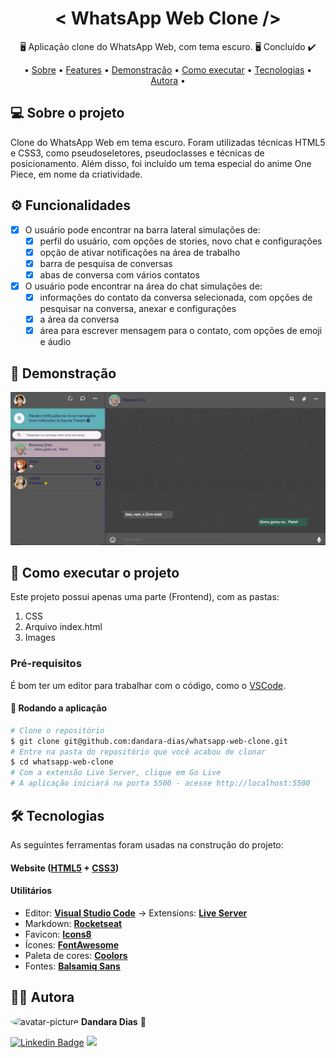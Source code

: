 <h1 align="center">< WhatsApp Web Clone /></h1>

<p align="center">🖥️ Aplicação clone do WhatsApp Web, com tema escuro. 🖥️ Concluído ✔️</p>

<p align="center">
• <a href="#-sobre-o-projeto">Sobre</a> •
 <a href="#%EF%B8%8F-funcionalidades">Features</a> • 
 <a href="#-demonstra%C3%A7%C3%A3o">Demonstração</a> • 
 <a href="#-como-executar-o-projeto">Como executar</a> • 
 <a href="#-tecnologias">Tecnologias</a> •
 <a href="#%EF%B8%8F-autora">Autora</a> •
</p>

## 💻 Sobre o projeto

Clone do WhatsApp Web em tema escuro. Foram utilizadas técnicas HTML5 e CSS3, como pseudoseletores, pseudoclasses e técnicas de posicionamento. Além disso, foi incluído um tema especial do anime One Piece, em nome da criatividade. 

## ⚙️ Funcionalidades

- [x] O usuário pode encontrar na barra lateral simulações de:
  - [x] perfil do usuário, com opções de stories, novo chat e configurações
  - [x] opção de ativar notificações na área de trabalho
  - [x] barra de pesquisa de conversas
  - [x] abas de conversa com vários contatos

- [x] O usuário pode encontrar na área do chat simulações de:
  - [x] informações do contato da conversa selecionada, com opções de pesquisar na conversa, anexar e configurações
  - [x] a área da conversa
  - [x] área para escrever mensagem para o contato, com opções de emoji e áudio

## 🎨 Demonstração

<p align="center">
  <img alt="wpp" title="#wpp" src="wpp.png" width="800px">
</p>

## 🚀 Como executar o projeto

Este projeto possui apenas uma parte (Frontend), com as pastas:
1. CSS 
2. Arquivo index.html
3. Images

### Pré-requisitos

É bom ter um editor para trabalhar com o código, como o [VSCode](https://code.visualstudio.com/).

#### 🎲 Rodando a aplicação

``` bash
# Clone o repositório
$ git clone git@github.com:dandara-dias/whatsapp-web-clone.git
# Entre na pasta do repositório que você acabou de clonar
$ cd whatsapp-web-clone
# Com a extensão Live Server, clique em Go Live
# A aplicação iniciará na porta 5500 - acesse http://localhost:5500 
```
## 🛠 Tecnologias

As seguintes ferramentas foram usadas na construção do projeto:

#### **Website** ([HTML5](https://developer.mozilla.org/en-US/docs/Web/HTML) + [CSS3](https://developer.mozilla.org/pt-BR/docs/Web/CSS))

#### **Utilitários**

-   Editor:  **[Visual Studio Code](https://code.visualstudio.com/)**  → Extensions:  **[Live Server](https://marketplace.visualstudio.com/items?itemName=ritwickdey.LiveServer)**
-   Markdown:  **[Rocketseat](https://blog.rocketseat.com.br/como-fazer-um-bom-readme/)**
-   Favicon:  **[Icons8](https://icons8.com.br/icon/30448/whatsapp)**
-   Ícones:  **[FontAwesome](https://fontawesome.com/)**
-   Paleta de cores: **[Coolors](https://coolors.co/palette/565656-baa7b0-5fb0b7-190e4f-f7f5fb)**
-   Fontes:  **[Balsamiq Sans](https://fonts.google.com/share?selection.family=Balsamiq%20Sans)**

## 🦸‍♀️ Autora

 <img style="border-radius: 50%;" src="https://avatars.githubusercontent.com/u/85723209?v=4" width="100px;" alt="avatar-picture"/>
 <b>Dandara Dias</b> 🎀
 
[![Linkedin Badge](https://img.shields.io/badge/-LinkedIn-%230077B5?style=for-the-badge&logo=linkedin&logoColor=white&link=https://www.linkedin.com/in/dandara-dias/)](https://www.linkedin.com/in/dandara-dias/) 
<a href = "mailto:dandaradias.contato@gmail.com"><img src="https://img.shields.io/badge/-Gmail-%23333?style=for-the-badge&logo=gmail&logoColor=white" target="_blank"></a>
